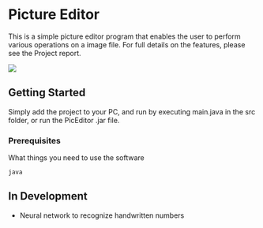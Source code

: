 
# Picture Editor

This is a simple picture editor program that enables the user to perform various operations on a image file. For full details on the features, please see the Project report.

**![](https://lh4.googleusercontent.com/9N1P4vUkWx4l_svxoy0TX1sRXps8hb8BQ_czNim_5ei1xfY3dhPYE7cP7_0ZptAP95orocB4rYogYrsFgU-uubbr9F8yGJU3zDNoKbqhxjSV8UsWZUIN8CFoq3fvtIpJtd0qKXbY)**

## Getting Started

Simply add the project to your PC, and run by executing main.java in the src folder, or run the PicEditor .jar file.

### Prerequisites

What things you need to use the software

```
java
```

## In Development

 - Neural network to recognize handwritten numbers
